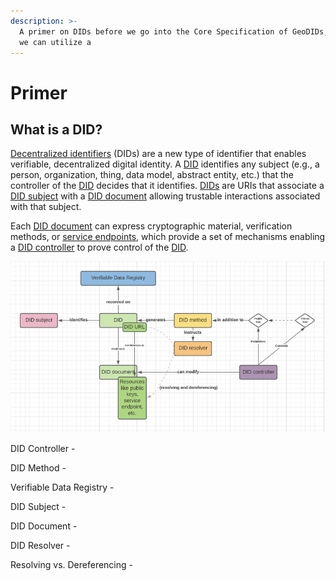 ```yaml
---
description: >-
  A primer on DIDs before we go into the Core Specification of GeoDIDs, and how
  we can utilize a
---
```


# Primer

## What is a DID?

[Decentralized identifiers](https://www.w3.org/TR/did-core/#dfn-decentralized-identifiers) \(DIDs\) are a new type of identifier that enables verifiable, decentralized digital identity. A [DID](https://www.w3.org/TR/did-core/#dfn-decentralized-identifiers) identifies any subject \(e.g., a person, organization, thing, data model, abstract entity, etc.\) that the controller of the [DID](https://www.w3.org/TR/did-core/#dfn-decentralized-identifiers) decides that it identifies. [DIDs](https://www.w3.org/TR/did-core/#dfn-decentralized-identifiers) are URIs that associate a [DID subject](https://www.w3.org/TR/did-core/#dfn-did-subjects) with a [DID document](https://www.w3.org/TR/did-core/#dfn-did-documents) allowing trustable interactions associated with that subject.

Each [DID document](https://www.w3.org/TR/did-core/#dfn-did-documents) can express cryptographic material, verification methods, or [service endpoints](https://www.w3.org/TR/did-core/#dfn-service-endpoints), which provide a set of mechanisms enabling a [DID controller](https://www.w3.org/TR/did-core/#dfn-did-controllers) to prove control of the [DID](https://www.w3.org/TR/did-core/#dfn-decentralized-identifiers).



![Figure 1: The basic architecture of the DID ](../../.gitbook/assets/screen-shot-2021-01-10-at-10.40.34-am.png)

DID Controller -

DID Method -

Verifiable Data Registry -

DID Subject -

DID Document - 

DID Resolver - 

Resolving vs. Dereferencing -

